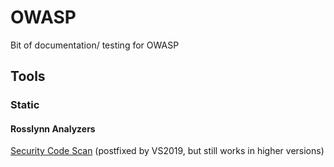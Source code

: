 # OWASP
Bit of documentation/ testing for OWASP

## Tools

### Static

#### Rosslynn Analyzers

[Security Code Scan](https://www.nuget.org/packages/SecurityCodeScan.VS2019/) (postfixed by VS2019, but still works in higher versions)

